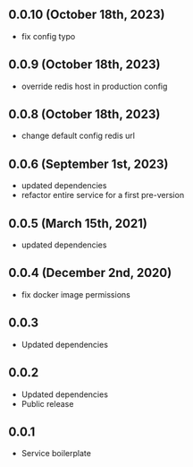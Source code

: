 ## 0.0.10 (October 18th, 2023)

- fix config typo

## 0.0.9 (October 18th, 2023)

- override redis host in production config

## 0.0.8 (October 18th, 2023)

- change default config redis url

## 0.0.6 (September 1st, 2023)

- updated dependencies
- refactor entire service for a first pre-version

## 0.0.5 (March 15th, 2021)

- updated dependencies

## 0.0.4 (December 2nd, 2020)

- fix docker image permissions

## 0.0.3

- Updated dependencies

## 0.0.2

- Updated dependencies
- Public release

## 0.0.1

- Service boilerplate
